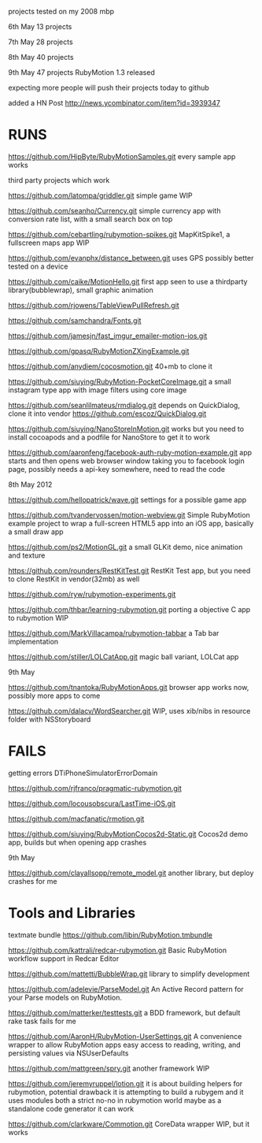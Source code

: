 
projects tested on my 2008 mbp 

6th May 13 projects

7th May 28 projects

8th May 40 projects

9th May 47 projects RubyMotion 1.3 released

expecting more people will push their projects today to github

added a HN Post
http://news.ycombinator.com/item?id=3939347



RUNS
====


https://github.com/HipByte/RubyMotionSamples.git
every sample app works

third party projects which work

https://github.com/latompa/griddler.git
simple game WIP

https://github.com/seanho/Currency.git
simple currency app with conversion rate list, with a small search box on top 

https://github.com/cebartling/rubymotion-spikes.git
MapKitSpike1, a fullscreen maps app WIP

https://github.com/evanphx/distance_between.git
uses GPS possibly better tested on a device

https://github.com/caike/MotionHello.git
first app seen to use a thirdparty library(bubblewrap), small graphic animation

https://github.com/rjowens/TableViewPullRefresh.git

https://github.com/samchandra/Fonts.git

https://github.com/jamesjn/fast_imgur_emailer-motion-ios.git

https://github.com/gpasq/RubyMotionZXingExample.git

https://github.com/anydiem/cocosmotion.git 40+mb to clone it

https://github.com/siuying/RubyMotion-PocketCoreImage.git a small instagram type app with image filters using core image


https://github.com/seanlilmateus/rmdialog.git 
depends on QuickDialog, clone it into vendor https://github.com/escoz/QuickDialog.git


https://github.com/siuying/NanoStoreInMotion.git
works but you need to install cocoapods and a podfile for NanoStore to get it to work

https://github.com/aaronfeng/facebook-auth-ruby-motion-example.git
app starts and then opens web browser window taking you to  facebook login page, possibly needs a api-key somewhere, need to read the code

8th May 2012

https://github.com/hellopatrick/wave.git
settings for a possible game app

https://github.com/tvandervossen/motion-webview.git
Simple RubyMotion example project to wrap a full-screen HTML5 app into an iOS app, basically a small draw app

https://github.com/ps2/MotionGL.git
a small GLKit demo, nice animation and texture

https://github.com/rounders/RestKitTest.git
RestKit Test app, but you need to clone RestKit in vendor(32mb) as well 

https://github.com/ryw/rubymotion-experiments.git

https://github.com/thbar/learning-rubymotion.git
porting a objective C app to rubymotion WIP

https://github.com/MarkVillacampa/rubymotion-tabbar
a Tab bar implementation

https://github.com/stiller/LOLCatApp.git
magic ball variant, LOLCat app

9th May

https://github.com/tnantoka/RubyMotionApps.git
browser app works now, possibly more apps to come

https://github.com/dalacv/WordSearcher.git
WIP, uses xib/nibs in resource folder with NSStoryboard


FAILS
=====
getting errors DTiPhoneSimulatorErrorDomain


https://github.com/rjfranco/pragmatic-rubymotion.git

https://github.com/locousobscura/LastTime-iOS.git

https://github.com/macfanatic/rmotion.git
 
https://github.com/siuying/RubyMotionCocos2d-Static.git
Cocos2d demo app, builds but when opening app crashes

9th May

https://github.com/clayallsopp/remote_model.git
another library, but deploy crashes for me

Tools and Libraries
===================

textmate bundle
https://github.com/libin/RubyMotion.tmbundle

https://github.com/kattrali/redcar-rubymotion.git
Basic RubyMotion workflow support in Redcar Editor

https://github.com/mattetti/BubbleWrap.git 
library to simplify development

https://github.com/adelevie/ParseModel.git
An Active Record pattern for your Parse models on RubyMotion.


https://github.com/matterker/testtests.git 
a BDD framework, but default rake task fails for me


https://github.com/AaronH/RubyMotion-UserSettings.git
A convenience wrapper to allow RubyMotion apps easy access to reading, writing, and persisting values via NSUserDefaults

https://github.com/mattgreen/spry.git
another framework WIP

https://github.com/jeremyruppel/lotion.git
it is about building helpers for rubymotion, potential drawback it is attempting to build a rubygem and it uses modules both a strict no-no in rubymotion world
maybe as a standalone code generator it can work


https://github.com/clarkware/Commotion.git
CoreData wrapper WIP, but it works 
